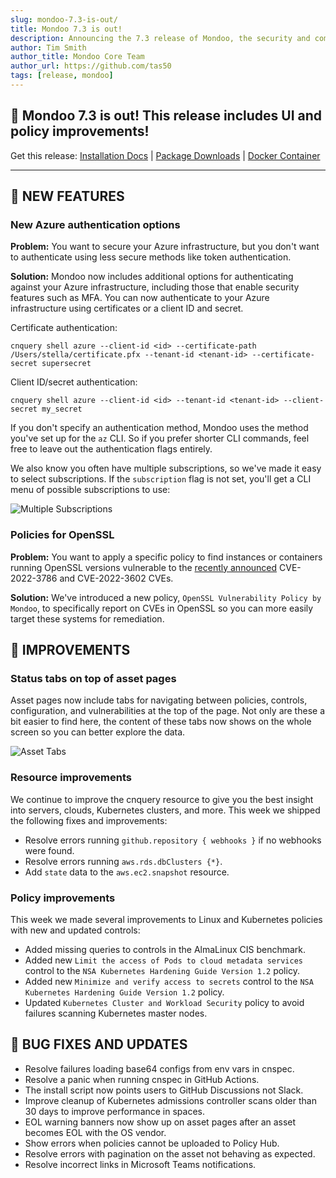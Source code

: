 ```yaml
---
slug: mondoo-7.3-is-out/
title: Mondoo 7.3 is out!
description: Announcing the 7.3 release of Mondoo, the security and compliance platform that prioritizes risks that matter most in your infrastructure.
author: Tim Smith
author_title: Mondoo Core Team
author_url: https://github.com/tas50
tags: [release, mondoo]
---
```


## 🥳 Mondoo 7.3 is out! This release includes UI and policy improvements!

Get this release: [Installation Docs](/cnspec/) | [Package Downloads](https://releases.mondoo.com/mondoo/) | [Docker Container](https://hub.docker.com/r/mondoo/client)

---

## 🎉 NEW FEATURES

### New Azure authentication options

**Problem:** You want to secure your Azure infrastructure, but you don't want to authenticate using less secure methods like token authentication.

**Solution:** Mondoo now includes additional options for authenticating against your Azure infrastructure, including those that enable security features such as MFA. You can now authenticate to your Azure infrastructure using certificates or a client ID and secret.

Certificate authentication:

```shell
cnquery shell azure --client-id <id> --certificate-path /Users/stella/certificate.pfx --tenant-id <tenant-id> --certificate-secret supersecret
```

Client ID/secret authentication:

```shell
cnquery shell azure --client-id <id> --tenant-id <tenant-id> --client-secret my_secret
```

If you don't specify an authentication method, Mondoo uses the method you've set up for the `az` CLI. So if you prefer shorter CLI commands, feel free to leave out the authentication flags entirely.

We also know you often have multiple subscriptions, so we've made it easy to select subscriptions. If the `subscription` flag is not set, you'll get a CLI menu of possible subscriptions to use:

![Multiple Subscriptions](/img/releases/2022-11-08-mondoo-7.3-is-out/multiple_subs.png)

### Policies for OpenSSL

**Problem:** You want to apply a specific policy to find instances or containers running OpenSSL versions vulnerable to the [recently announced](https://www.openssl.org/blog/blog/2022/11/01/email-address-overflows/) CVE-2022-3786 and CVE-2022-3602 CVEs.

**Solution:** We've introduced a new policy, `OpenSSL Vulnerability Policy by Mondoo`, to specifically report on CVEs in OpenSSL so you can more easily target these systems for remediation.

## 🧹 IMPROVEMENTS

### Status tabs on top of asset pages

Asset pages now include tabs for navigating between policies, controls, configuration, and vulnerabilities at the top of the page. Not only are these a bit easier to find here, the content of these tabs now shows on the whole screen so you can better explore the data.

![Asset Tabs](/img/releases/2022-11-08-mondoo-7.3-is-out/tabs.png)

### Resource improvements

We continue to improve the cnquery resource to give you the best insight into servers, clouds, Kubernetes clusters, and more. This week we shipped the following fixes and improvements:

- Resolve errors running `github.repository { webhooks }` if no webhooks were found.
- Resolve errors running `aws.rds.dbClusters {*}`.
- Add `state` data to the `aws.ec2.snapshot` resource.

### Policy improvements

This week we made several improvements to Linux and Kubernetes policies with new and updated controls:

- Added missing queries to controls in the AlmaLinux CIS benchmark.
- Added new `Limit the access of Pods to cloud metadata services ` control to the `NSA Kubernetes Hardening Guide Version 1.2` policy.
- Added new `Minimize and verify access to secrets` control to the `NSA Kubernetes Hardening Guide Version 1.2` policy.
- Updated `Kubernetes Cluster and Workload Security` policy to avoid failures scanning Kubernetes master nodes.

## 🐛 BUG FIXES AND UPDATES

- Resolve failures loading base64 configs from env vars in cnspec.
- Resolve a panic when running cnspec in GitHub Actions.
- The install script now points users to GitHub Discussions not Slack.
- Improve cleanup of Kubernetes admissions controller scans older than 30 days to improve performance in spaces.
- EOL warning banners now show up on asset pages after an asset becomes EOL with the OS vendor.
- Show errors when policies cannot be uploaded to Policy Hub.
- Resolve errors with pagination on the asset not behaving as expected.
- Resolve incorrect links in Microsoft Teams notifications.

